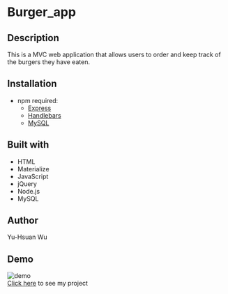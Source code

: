 # Burger_app

## Description
This is a MVC web application that allows users to order and keep track of the burgers they have eaten.

## Installation
* npm required:
    * [Express](http://expressjs.com/)
    * [Handlebars](https://handlebarsjs.com/)
    * [MySQL](https://www.npmjs.com/package/mysql)

## Built with
* HTML
* Materialize
* JavaScript
* jQuery
* Node.js
* MySQL

## Author
Yu-Hsuan Wu

## Demo
![demo](/demo/demo.gif)
<br>
[Click here](https://burgerapp-042020.herokuapp.com/) to see my project